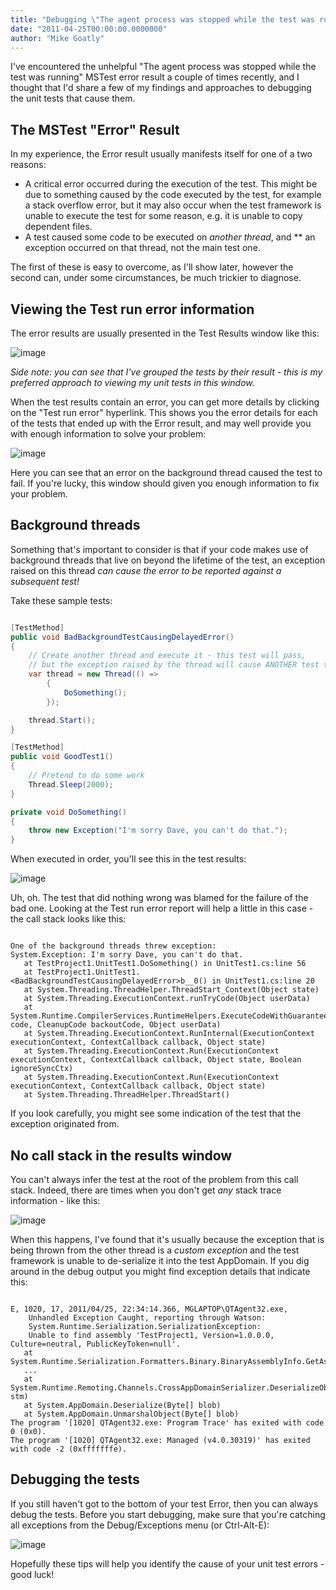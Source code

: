 ```yaml
---
title: "Debugging \"The agent process was stopped while the test was running\""
date: "2011-04-25T00:00:00.0000000"
author: "Mike Goatly"
---
```

I've encountered the unhelpful "The agent process was stopped
while the test was running" MSTest error result a couple of times
recently\, and I thought that I'd share a few of my findings and
approaches to debugging the unit tests that cause them\.

## The MSTest "Error" Result

In my experience\, the Error result usually manifests itself for
one of a two reasons:

- A critical error occurred during the execution of the test\.
This might be due to something caused by the code executed by the
test\, for example a stack overflow error\, but it may also occur
when the test framework is unable to execute the test for some
reason\, e\.g\. it is unable to copy dependent files\.
- A test caused some code to be executed on *another
thread*\, and ** an exception occurred on that thread\,
not the main test one\.

The first of these is easy to overcome\, as I'll show later\,
however the second can\, under some circumstances\, be much trickier
to diagnose\.

## Viewing the Test run error information

The error results are usually presented in the Test Results
window like this:

![image](/images/post/Windows-Live-Writer_Debugging_12BE4_image_thumb_1.png)

*Side note: you can see that I've grouped the tests by their
result \- this is my preferred approach to viewing my unit tests in
this window\.*

When the test results contain an error\, you can get more details
by clicking on the "Test run error" hyperlink\. This shows you the
error details for each of the tests that ended up with the Error
result\, and may well provide you with enough information to solve
your problem:

![image](/images/post/Windows-Live-Writer_Debugging_12BE4_image_thumb_2.png)

Here you can see that an error on the background thread caused
the test to fail\. If you're lucky\, this window should given you
enough information to fix your problem\.

## Background threads

Something that's important to consider is that if your code
makes use of background threads that live on beyond the lifetime of
the test\, an exception raised on this thread *can cause the
error to be reported against a subsequent test\!*

Take these sample tests:

``` csharp

[TestMethod]
public void BadBackgroundTestCausingDelayedError()
{
    // Create another thread and execute it - this test will pass,
    // but the exception raised by the thread will cause ANOTHER test to fail.
    var thread = new Thread(() =>
        {
            DoSomething();
        });

    thread.Start();
}

[TestMethod]
public void GoodTest1()
{
    // Pretend to do some work
    Thread.Sleep(2000);
}

private void DoSomething()
{
    throw new Exception("I'm sorry Dave, you can't do that.");
}
```
When executed in order\, you'll see this in the test results:

![image](/images/post/Windows-Live-Writer_Debugging_12BE4_image_thumb_3.png)

Uh\, oh\. The test that did nothing wrong was blamed for the
failure of the bad one\. Looking at the Test run error report will
help a little in this case \- the call stack looks like this:

```

One of the background threads threw exception: 
System.Exception: I'm sorry Dave, you can't do that.
   at TestProject1.UnitTest1.DoSomething() in UnitTest1.cs:line 56
   at TestProject1.UnitTest1.<BadBackgroundTestCausingDelayedError>b__0() in UnitTest1.cs:line 20
   at System.Threading.ThreadHelper.ThreadStart_Context(Object state)
   at System.Threading.ExecutionContext.runTryCode(Object userData)
   at System.Runtime.CompilerServices.RuntimeHelpers.ExecuteCodeWithGuaranteedCleanup(TryCode code, CleanupCode backoutCode, Object userData)
   at System.Threading.ExecutionContext.RunInternal(ExecutionContext executionContext, ContextCallback callback, Object state)
   at System.Threading.ExecutionContext.Run(ExecutionContext executionContext, ContextCallback callback, Object state, Boolean ignoreSyncCtx)
   at System.Threading.ExecutionContext.Run(ExecutionContext executionContext, ContextCallback callback, Object state)
   at System.Threading.ThreadHelper.ThreadStart()
```
If you look carefully\, you might see some indication of the test
that the exception originated from\.

## No call stack in the results window

You can't always infer the test at the root of the problem from
this call stack\. Indeed\, there are times when you don't get
*any* stack trace information \- like this:

![image](/images/post/Windows-Live-Writer_Debugging_12BE4_image_thumb_4.png)

When this happens\, I've found that it's usually because the
exception that is being thrown from the other thread is a
*custom exception* and the test framework is unable to
de\-serialize it into the test AppDomain\. If you dig around in the
debug output you might find exception details that indicate
this:

```

E, 1020, 17, 2011/04/25, 22:34:14.366, MGLAPTOP\QTAgent32.exe, 
    Unhandled Exception Caught, reporting through Watson: 
    System.Runtime.Serialization.SerializationException: 
    Unable to find assembly 'TestProject1, Version=1.0.0.0, Culture=neutral, PublicKeyToken=null'.
   at System.Runtime.Serialization.Formatters.Binary.BinaryAssemblyInfo.GetAssembly()
   ...
   at System.Runtime.Remoting.Channels.CrossAppDomainSerializer.DeserializeObject(MemoryStream stm)
   at System.AppDomain.Deserialize(Byte[] blob)
   at System.AppDomain.UnmarshalObject(Byte[] blob)
The program '[1020] QTAgent32.exe: Program Trace' has exited with code 0 (0x0).
The program '[1020] QTAgent32.exe: Managed (v4.0.30319)' has exited with code -2 (0xfffffffe).
```
## Debugging the tests

If you still haven't got to the bottom of your test Error\, then
you can always debug the tests\. Before you start debugging\, make
sure that you're catching all exceptions from the Debug/Exceptions
menu \(or Ctrl\-Alt\-E\):

![image](/images/post/Windows-Live-Writer_Debugging_12BE4_image_thumb_7.png)

Hopefully these tips will help you identify the cause of your
unit test errors \- good luck\!

